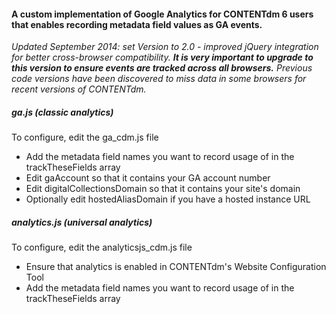 <h4>A custom implementation of Google Analytics for CONTENTdm 6 users 
that enables recording metadata field values as GA events.</h4>

<em>Updated September 2014: set Version to 2.0 - improved jQuery integration for
better cross-browser compatibility. <strong>It is very important to upgrade to this 
version to ensure events are tracked across all browsers.</strong> Previous code
versions have been discovered to miss data in some browsers for recent versions 
of CONTENTdm.</em>


<h5>ga.js (classic analytics)</h5>
<p>To configure, edit the ga_cdm.js file</p>

<ul>
<li>Add the metadata field names you want to record usage of in the trackTheseFields array</li>
<li>Edit gaAccount so that it contains your GA account number</li>
<li>Edit digitalCollectionsDomain so that it contains your site's domain</li>
<li>Optionally edit hostedAliasDomain if you have a hosted instance URL</li>
</ul>

<h5>analytics.js (universal analytics)</h5>
<p>To configure, edit the analyticsjs_cdm.js file</p>

<ul>
<li>Ensure that analytics is enabled in CONTENTdm's Website Configuration Tool</li>
<li>Add the metadata field names you want to record usage of in the trackTheseFields array</li>
</ul>
